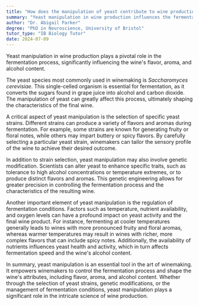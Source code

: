 ```yaml
---
title: "How does the manipulation of yeast contribute to wine production?"
summary: "Yeast manipulation in wine production influences the fermentation process, affecting the wine's flavour, aroma, and alcohol content."
author: "Dr. Abigail Parker"
degree: "PhD in Neuroscience, University of Bristol"
tutor_type: "IB Biology Tutor"
date: 2024-07-09
---
```


Yeast manipulation in wine production plays a pivotal role in the fermentation process, significantly influencing the wine's flavor, aroma, and alcohol content.

The yeast species most commonly used in winemaking is *Saccharomyces cerevisiae*. This single-celled organism is essential for fermentation, as it converts the sugars found in grape juice into alcohol and carbon dioxide. The manipulation of yeast can greatly affect this process, ultimately shaping the characteristics of the final wine.

A critical aspect of yeast manipulation is the selection of specific yeast strains. Different strains can produce a variety of flavors and aromas during fermentation. For example, some strains are known for generating fruity or floral notes, while others may impart buttery or spicy flavors. By carefully selecting a particular yeast strain, winemakers can tailor the sensory profile of the wine to achieve their desired outcome.

In addition to strain selection, yeast manipulation may also involve genetic modification. Scientists can alter yeast to enhance specific traits, such as tolerance to high alcohol concentrations or temperature extremes, or to produce distinct flavors and aromas. This genetic engineering allows for greater precision in controlling the fermentation process and the characteristics of the resulting wine.

Another important element of yeast manipulation is the regulation of fermentation conditions. Factors such as temperature, nutrient availability, and oxygen levels can have a profound impact on yeast activity and the final wine product. For instance, fermenting at cooler temperatures generally leads to wines with more pronounced fruity and floral aromas, whereas warmer temperatures may result in wines with richer, more complex flavors that can include spicy notes. Additionally, the availability of nutrients influences yeast health and activity, which in turn affects fermentation speed and the wine's alcohol content.

In summary, yeast manipulation is an essential tool in the art of winemaking. It empowers winemakers to control the fermentation process and shape the wine's attributes, including flavor, aroma, and alcohol content. Whether through the selection of yeast strains, genetic modifications, or the management of fermentation conditions, yeast manipulation plays a significant role in the intricate science of wine production.
    